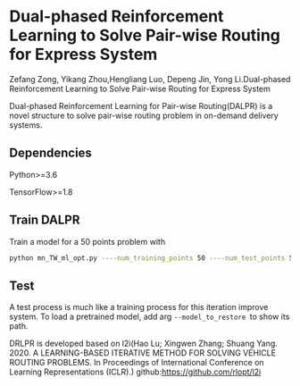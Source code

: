 # Dual-phased Reinforcement Learning to Solve Pair-wise Routing for Express System
Zefang Zong, Yikang Zhou,Hengliang Luo, Depeng Jin, Yong Li.Dual-phased Reinforcement Learning to Solve Pair-wise Routing for Express System


Dual-phased Reinforcement Learning for Pair-wise Routing(DALPR) is a novel structure to solve pair-wise routing problem in on-demand delivery systems.
## Dependencies

Python>=3.6

TensorFlow>=1.8

## Train DALPR
Train a model for a 50 points problem with
```bash
python mn_TW_ml_opt.py ----num_training_points 50 ----num_test_points 50 --num_paths 5 --num_paths_to_ruin 2
```

## Test
A test process is much like a training process for this iteration improve system. To load a pretrained model, add arg ```--model_to_restore ```to show its path. 




DRLPR is developed based on l2i(Hao Lu; Xingwen Zhang; Shuang Yang. 2020. A LEARNING-BASED ITERATIVE METHOD FOR SOLVING VEHICLE ROUTING PROBLEMS. In Proceedings of International Conference on Learning Representations (ICLR).) 
github:https://github.com/rlopt/l2i

<!--
**DUALPAR/DUALPAR** is a ✨ _special_ ✨ repository because its `README.md` (this file) appears on your GitHub profile.

Here are some ideas to get you started:

- 🔭 I’m currently working on ...
- 🌱 I’m currently learning ...
- 👯 I’m looking to collaborate on ...
- 🤔 I’m looking for help with ...
- 💬 Ask me about ...
- 📫 How to reach me: ...
- 😄 Pronouns: ...
- ⚡ Fun fact: ...
-->
